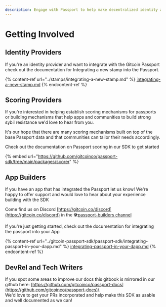 ```yaml
---
description: Engage with Passport to help make decentralized identity a public good!
---
```


# Getting Involved

## Identity Providers

If you're an identity provider and want to integrate with the Gitcoin Passport check out the documentation for Integrating a new stamp into the Passport.

{% content-ref url="../stamps/integrating-a-new-stamp.md" %}
[integrating-a-new-stamp.md](../stamps/integrating-a-new-stamp.md)
{% endcontent-ref %}

## Scoring Providers

If you're interested in helping establish scoring mechanisms for passports or building mechanisms that help apps and communities to build strong sybil resistance we'd love to hear from you.

It's our hope that there are many scoring mechanisms built on top of the base Passport data and that communities can tailor their needs accordingly.

Check out the documentation on Passport scoring in our SDK to get started

{% embed url="https://github.com/gitcoinco/passport-sdk/tree/main/packages/scorer" %}

## App Builders

If you have an app that has integrated the Passport let us know! We're happy to offer support and would love to hear about your experience building with the SDK

Come find us on Discord [https://gitcoin.co/discord](https://gitcoin.co/discord) in the 🛠[passport-builders channel](https://discord.com/channels/562828676480237578/986222591096279040)



If you're just getting started, check out the documentation for integrating the passport into your App

{% content-ref url="../gitcoin-passport-sdk/passport-sdk/integrating-passport-in-your-dapp.md" %}
[integrating-passport-in-your-dapp.md](../gitcoin-passport-sdk/passport-sdk/integrating-passport-in-your-dapp.md)
{% endcontent-ref %}



## DevRel and Tech Writers

If you spot some areas to improve our docs this gitbook is mirrored in our github here: [https://github.com/gitcoinco/passport-docs](https://github.com/gitcoinco/passport-docs)\
\
We'd love to get your PRs incorporated and help make this SDK as usable and well documented as we can!



